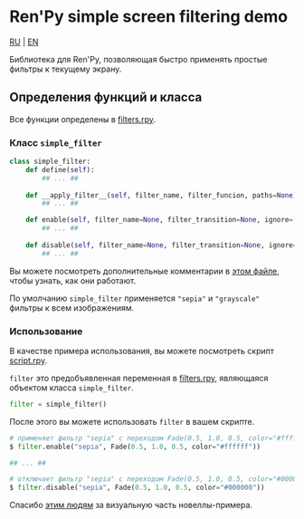 # Ren'Py simple screen filtering demo

[RU](./README_RU.md) | [EN](./README.md)

Библиотека для Ren'Py, позволяющая быстро применять простые фильтры к текущему экрану.

## Определения функций и класса
Все функции определены в [filters.rpy](./game/filters.rpy).

### Класс `simple_filter`
```py
class simple_filter:
    def define(self):
        ## ... ##
    
    def __apply_filter__(self, filter_name, filter_funcion, paths=None):
        ## ... ##

    def enable(self, filter_name=None, filter_transition=None, ignore=[]):
        ## ... ##
    
    def disable(self, filter_name=None, filter_transition=None, ignore=[]):
        ## ... ##
```

Вы можете посмотреть дополнительные комментарии в [этом файле](./game/filters.rpy), чтобы узнать, как они работают.

По умолчанию `simple_filter` применяется `"sepia"` и `"grayscale"` фильтры к всем изображениям.

### Использование
В качестве примера использования, вы можете посмотреть скрипт [script.rpy](./game/script.rpy).

`filter` это предобъявленная переменная в [filters.rpy](./game/filters.rpy), являющаяся объектом класса `simple_filter`.

```py
filter = simple_filter()
```

После этого вы можете использовать `filter` в вашем скрипте.

```py
# применяет фильтр "sepia" с переходом Fade(0.5, 1.0, 0.5, color="#ffffff")
$ filter.enable("sepia", Fade(0.5, 1.0, 0.5, color="#ffffff"))

## ... ##

# отключает фильтр "sepia" с переходом Fade(0.5, 1.0, 0.5, color="#000000")
$ filter.disable("sepia", Fade(0.5, 1.0, 0.5, color="#000000"))
```

Спасибо [этим людям](./Credits) за визуальную часть новеллы-примера.